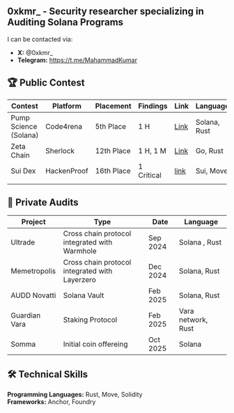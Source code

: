 ## 0xkmr_ -   Security researcher specializing in Auditing Solana Programs

I can be contacted via:

- **X:** @0xkmr_
- **Telegram:** https://t.me/MahammadKumar


## 🏆 Public Contest

| Contest | Platform | Placement | Findings | Link | Language | Reward |
|---|---|---|---|---|---| --- |
| Pump Science (Solana) | Code4rena |  5th Place | 1 H | [Link](https://code4rena.com/audits/2025-01-pump-science) | Solana, Rust | $ 1277 |
| Zeta Chain  | Sherlock |12th Place | 1 H, 1 M | [Link](https://audits.sherlock.xyz/contests/857) | Go, Rust | $ 960 |
|Sui Dex|HackenProof|16th Place|1 Critical|[link](https://hackenproof.com/audit-programs/suidex-audit-contest?tab=hackers)|Sui, Move| $ 36 |
||


## 💼 Private Audits

| Project | Type | Date | Language |
|---|---|---|---|
| Ultrade | Cross chain protocol integrated with Warmhole | Sep 2024 | Solana , Rust|
| Memetropolis | Cross chain protocol integrated with Layerzero | Dec 2024 | Solana,  Rust | 
| AUDD Novatti | Solana Vault | Feb 2025| Solana, Rust |
| Guardian Vara | Staking Protocol | Feb 2025| Vara network, Rust |
| Somma | Initial coin offereing| Oct 2025 | Solana |

## 🛠️ Technical Skills

**Programming Languages:** Rust, Move, Solidity  
**Frameworks:** Anchor, Foundry  
